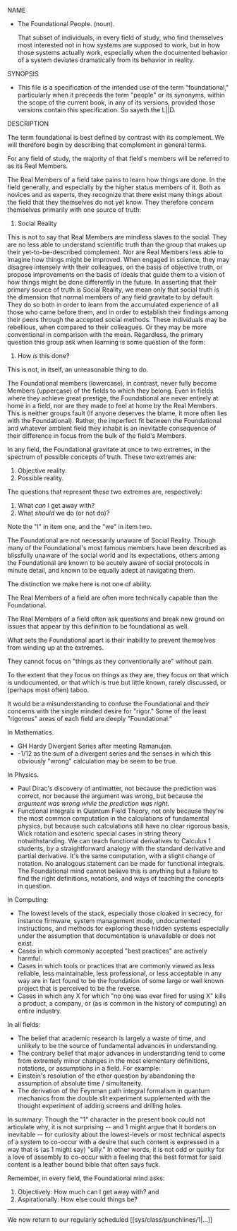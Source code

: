 NAME
- The Foundational People. (noun).

   That subset of individuals, in every field of study, who find themselves most interested not in how systems are supposed to work, but in how those systems actually work, especially when the documented behavior of a system deviates dramatically from its behavior in reality.


SYNOPSIS

- This file is a specification of the intended use of the term "foundational," particularly when it preceeds the term "people" or its synonyms, within the scope of the current book, in any of its versions, provided those versions contain this specification. So sayeth the L||D.


DESCRIPTION

The term foundational is best defined by contrast with its complement. We will therefore begin by describing that complement in general terms.

For any field of study, the majority of that field's members will be referred to as its Real Members.

The Real Members of a field take pains to learn how things are done. In the field generally, and especially by the higher status members of it. Both as novices and as experts, they recognize that there exist many things about the field that they themselves do not yet know. They therefore concern themselves primarily with one source of truth:
1. Social Reality

This is not to say that Real Members are mindless slaves to the social. They are no less able to understand scientific truth than the group that makes up their yet-to-be-described complement. Nor are Real Members less able to imagine how things might be improved. When engaged in science, they may disagree intensely with their colleagues, on the basis of objective truth, or propose improvements on the basis of ideals that guide them to a vision of how things might be done differently in the future. In asserting that their primary source of truth is Social Reality, we mean only that social truth is the dimension that normal members of any field gravitate to by default. They do so both in order to learn from the accumulated experience of all those who came before them, and in order to establish their findings among their peers through the accepted social methods. These individuals may be rebellious, when compared to their colleagues. Or they may be more conventional in comparison with the mean. Regardless, the primary question this group ask when learning is some question of the form:
1. How _is_ this done?

This is not, in itself, an unreasonable thing to do.

The Foundational members (lowercase), in contrast, never fully become  Members (uppercase) of the fields to which they belong. Even in fields where they achieve great prestige, the Foundational are never entirely at home in a field, nor are they made to feel at home by the Real Members. This is neither groups fault (If anyone deserves the blame, it more often lies with the Foundational). Rather, the imperfect fit between the Foundational and whatever ambient field they inhabit is an inevitable consequence of their difference in focus from the bulk of the field's Members.

In any field, the Foundational gravitate at once to two extremes, in the spectrum of possible concepts of truth. These two extremes are:
1. Objective reality.
2. Possible reality.

The questions that represent these two extremes are, respectively:
1. What _can_ I get away with?
2. What _should_ we do (or not do)?

Note the "I" in item one, and the "we" in item two.

The Foundational are not necessarily unaware of Social Reality. Though many of the Foundational's most famous members have been described as blissfully unaware of the social world and its expectations, others among the Foundational are known to be acutely aware of social protocols in minute detail, and known to be equally adept at navigating them.

The distinction we make here is not one of ability.

The Real Members of a field are often more technically capable than the Foundational.

The Real Members of a field often ask questions and break new ground on issues that appear by this definition to be foundational as well.

What sets the Foundational apart is their inability to prevent themselves from winding up at the extremes.

They cannot focus on "things as they conventionally are" without pain.

To the extent that they focus on things as they are, they focus on that which is undocumented, or that which is true but little known, rarely discussed, or (perhaps most often) taboo.

It would be a misunderstanding to confuse the Foundational and their concerns with the single minded desire for "rigor." Some of the least "rigorous" areas of each field are deeply "Foundational."

In Mathematics.
- GH Hardy Divergent Series after meeting Ramanujan.
- -1/12 as the sum of a divergent series and the senses in which this obviously "wrong" calculation may be seem to be true.

In Physics.
- Paul Dirac's discovery of antimatter, not because the prediction was correct, nor because the argument was wrong, but because _the argument was wrong while the prediction was right._
- Functional integrals in Quantum Field Theory, not only because they're the most common computation in the calculations of fundamental physics, but because such calculations still have no clear rigorous basis, Wick rotation and esoteric special cases in string theory notwithstanding. We can teach functional derivatives to Calculus 1 students, by a straightforward analogy with the standard derivative and partial derivative. It's the same computation, with a slight change of notation. No analogous statement can be made for functional integrals. The Foundational mind cannot believe this is anything but a failure to find the right definitions, notations, and ways of teaching the concepts in question.

In Computing:
- The lowest levels of the stack, especially those cloaked in secrecy, for instance firmware, system management mode, undocumented instructions, and methods for exploring these hidden systems especially under the assumption that documentation is unavailable or does not exist.
- Cases in which commonly accepted "best practices" are actively harmful.
- Cases in which tools or practices that are commonly viewed as less reliable, less maintainable, less professional, or less acceptable in any way are in fact found to be the foundation of some large or well known project that is perceived to be the reverse.
- Cases in which any X for which "no one was ever fired for using X" kills a product, a company, or (as is common in the history of computing) an entire industry.

In all fields:
- The belief that academic research is largely a waste of time, and unlikely to be the source of fundamental advances in understanding.
- The contrary belief that major advances in understanding tend to come from extremely minor changes in the most elementary definitions, notations, or assumptions in a field. For example: 
- Einstein's resolution of the ether question by abandoning the assumption of absolute time / simultaneity.
- The derivation of the Feynman path integral formalism in quantum mechanics from the double slit experiment supplemented with the thought experiment of adding screens and drilling holes.

In summary: Though the "1" character in the present book could not articulate why, it is not surprising -- and 1 might argue that it borders on inevitable -- for curiosity about the lowest-levels or most technical aspects of a system to co-occur with a desire that such content is expressed in a way that is (as 1 might say) "silly." In other words, it is not odd or quirky for a love of assembly to co-occur with a feeling that the best format for said content is a leather bound bible that often says fuck.

Remember, in every field, the Foundational mind asks:
1. Objectively: How much can I get away with?
	and
2. Aspirationally: How else could things be?

---

We now return to our regularly scheduled [[sys/class/punchlines/1|...]]